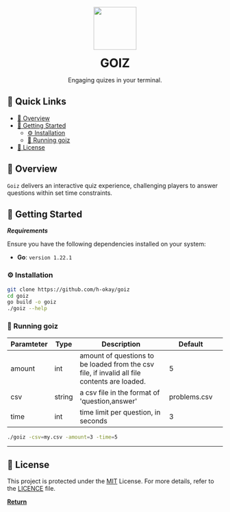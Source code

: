 <p align="center">
  <img src="https://github.com/h-okay/quill/assets/86803100/028a9a4d-c1a6-4172-ab62-d1a63ba0268f" width="100" />
    <h1 align="center" style="border:none; margin:0;">GOIZ</h1>
    <p align="center">Engaging quizes in your terminal.</p>
</p>

## 🔗 Quick Links

- [📍 Overview](#📍-overview)
- [🚀 Getting Started](#🚀-getting-started)
  - [⚙️ Installation](#⚙️-installation)
  - [🤖 Running goiz](#🤖-running-goiz)
- [📄 License](#📄-license)

## 📍 Overview

`Goiz` delivers an interactive quiz experience, challenging players to answer questions within set time constraints.

## 🚀 Getting Started

**_Requirements_**

Ensure you have the following dependencies installed on your system:

- **Go**: `version 1.22.1`

### ⚙️ Installation

```sh
git clone https://github.com/h-okay/goiz
cd goiz
go build -o goiz
./goiz --help
```

### 🤖 Running goiz

| Paramteter | Type   | Description                                                                                  | Default      |     |
| ---------- | ------ | -------------------------------------------------------------------------------------------- | ------------ | --- |
| amount     | int    | amount of questions to be loaded from the csv file, if invalid all file contents are loaded. | 5            |     |
| csv        | string | a csv file in the format of 'question,answer'                                                | problems.csv |     |
| time       | int    | time limit per question, in seconds                                                          | 3            |     |

```sh
./goiz -csv=my.csv -amount=3 -time=5
```

---

## 📄 License

This project is protected under the [MIT](https://choosealicense.com/licenses/mit/) License. For more details, refer to the [LICENCE](LICENCE) file.

[**Return**](#🔗-quick-links)
